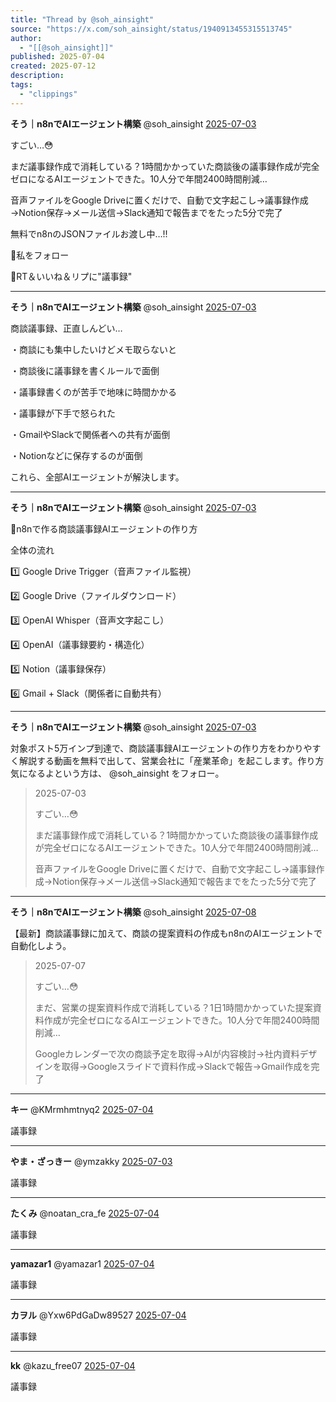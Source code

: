 ```yaml
---
title: "Thread by @soh_ainsight"
source: "https://x.com/soh_ainsight/status/1940913455315513745"
author:
  - "[[@soh_ainsight]]"
published: 2025-07-04
created: 2025-07-12
description:
tags:
  - "clippings"
---
```

**そう｜n8nでAIエージェント構築** @soh\_ainsight [2025-07-03](https://x.com/soh_ainsight/status/1940913455315513745)

すごい…😳

まだ議事録作成で消耗している？1時間かかっていた商談後の議事録作成が完全ゼロになるAIエージェントできた。10人分で年間2400時間削減…

音声ファイルをGoogle Driveに置くだけで、自動で文字起こし→議事録作成→Notion保存→メール送信→Slack通知で報告までをたった5分で完了

無料でn8nのJSONファイルお渡し中…!!

📍私をフォロー

📍RT＆いいね＆リプに"議事録"

---

**そう｜n8nでAIエージェント構築** @soh\_ainsight [2025-07-03](https://x.com/soh_ainsight/status/1940914377320026202)

商談議事録、正直しんどい…

・商談にも集中したいけどメモ取らないと

・商談後に議事録を書くルールで面倒

・議事録書くのが苦手で地味に時間かかる

・議事録が下手で怒られた

・GmailやSlackで関係者への共有が面倒

・Notionなどに保存するのが面倒

これら、全部AIエージェントが解決します。

---

**そう｜n8nでAIエージェント構築** @soh\_ainsight [2025-07-03](https://x.com/soh_ainsight/status/1940914599454560592)

🤖n8nで作る商談議事録AIエージェントの作り方

全体の流れ

1️⃣ Google Drive Trigger（音声ファイル監視）

2️⃣ Google Drive（ファイルダウンロード）

3️⃣ OpenAI Whisper（音声文字起こし）

4️⃣ OpenAI（議事録要約・構造化）

5️⃣ Notion（議事録保存）

6️⃣ Gmail + Slack（関係者に自動共有）

---

**そう｜n8nでAIエージェント構築** @soh\_ainsight [2025-07-03](https://x.com/soh_ainsight/status/1940914970310631907)

対象ポスト5万インプ到達で、商談議事録AIエージェントの作り方をわかりやすく解説する動画を無料で出して、営業会社に「産業革命」を起こします。作り方気になるよという方は、 @soh\_ainsight をフォロー。

> 2025-07-03
> 
> すごい…😳
> 
> まだ議事録作成で消耗している？1時間かかっていた商談後の議事録作成が完全ゼロになるAIエージェントできた。10人分で年間2400時間削減…
> 
> 音声ファイルをGoogle Driveに置くだけで、自動で文字起こし→議事録作成→Notion保存→メール送信→Slack通知で報告までをたった5分で完了

---

**そう｜n8nでAIエージェント構築** @soh\_ainsight [2025-07-08](https://x.com/soh_ainsight/status/1942373091591741821)

【最新】商談議事録に加えて、商談の提案資料の作成もn8nのAIエージェントで自動化しよう。

> 2025-07-07
> 
> すごい…😳
> 
> まだ、営業の提案資料作成で消耗している？1日1時間かかっていた提案資料作成が完全ゼロになるAIエージェントできた。10人分で年間2400時間削減…
> 
> Googleカレンダーで次の商談予定を取得→AIが内容検討→社内資料デザインを取得→Googleスライドで資料作成→Slackで報告→Gmail作成を完了

---

**キー** @KMrmhmtnyq2 [2025-07-04](https://x.com/KMrmhmtnyq2/status/1940932485564752232)

議事録

---

**やま・ざっきー** @ymzakky [2025-07-03](https://x.com/ymzakky/status/1940921579787243671)

議事録

---

**たくみ** @noatan\_cra\_fe [2025-07-04](https://x.com/noatan_cra_fe/status/1940928440766812380)

議事録

---

**yamazar1** @yamazar1 [2025-07-04](https://x.com/yamazar1/status/1940939773490938288)

議事録

---

**カヲル** @Yxw6PdGaDw89527 [2025-07-04](https://x.com/Yxw6PdGaDw89527/status/1940943380105908671)

議事録

---

**kk** @kazu\_free07 [2025-07-04](https://x.com/kazu_free07/status/1940951397241180671)

議事録